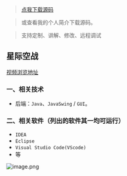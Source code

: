 > [点我下载源码](https://www.notmaker.com/detail/ec8a548433e1455ca98c8a4710f9fe96/ghp20250322) 


> 或查看我的个人简介下载源码。

> 支持定制、讲解、修改、远程调试


## 星际空战

[视频浏览地址](https://store.ptcc9.top/manual_upload/js打飞机游戏.mp4)

### 一、相关技术
- 后端：`Java`、`JavaSwing` / `GUI`。

### 二、相关软件（列出的软件其一均可运行）
- `IDEA`
- `Eclipse`
- `Visual Studio Code(VScode)`
- 等

![image.png](https://store.ptcc9.top/notmaker/user_upload/ba15bc64d0b24c178659372c9c4386bd/2024-02-26%2020:34:02_image.png)
